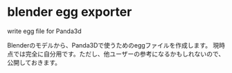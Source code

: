 # blender egg exporter
write egg file for Panda3d

Blenderのモデルから、Panda3Dで使うためのeggファイルを作成します。
現時点では完全に自分用です。ただし、他ユーザーの参考になるかもしれないので、公開しておきます。
